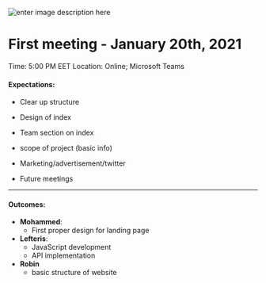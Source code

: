 ![enter image description here](https://cdn.discordapp.com/attachments/653348420156653581/817297349436899348/Group_meeting_notes___Activities-removebg-preview.png)
#  First meeting - January 20th, 2021

Time: 5:00 PM EET
Location: Online; Microsoft Teams

#### Expectations:
 

 -   Clear up structure 
       
 -  Design of index

         

 -  Team section on index

         

 -  scope of project (basic info)

         

 -  Marketing/advertisement/twitter

        

 -  Future meetings
- - - -
#### Outcomes: 

* **Mohammed**:
  * First proper design for landing page
* **Lefteris**:
  * JavaScript development
  * API implementation
* **Robin**
  * basic structure of website

